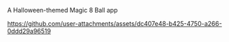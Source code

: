 A Halloween-themed Magic 8 Ball app

https://github.com/user-attachments/assets/dc407e48-b425-4750-a266-0ddd29a96519

